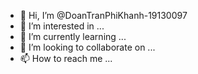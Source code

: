 - 👋 Hi, I’m @DoanTranPhiKhanh-19130097
- 👀 I’m interested in ...
- 🌱 I’m currently learning ...
- 💞️ I’m looking to collaborate on ...
- 📫 How to reach me ...

<!---
DoanTranPhiKhanh-19130097/DoanTranPhiKhanh-19130097 is a ✨ special ✨ repository because its `README.md` (this file) appears on your GitHub profile.
You can click the Preview link to take a look at your changes.
--->
